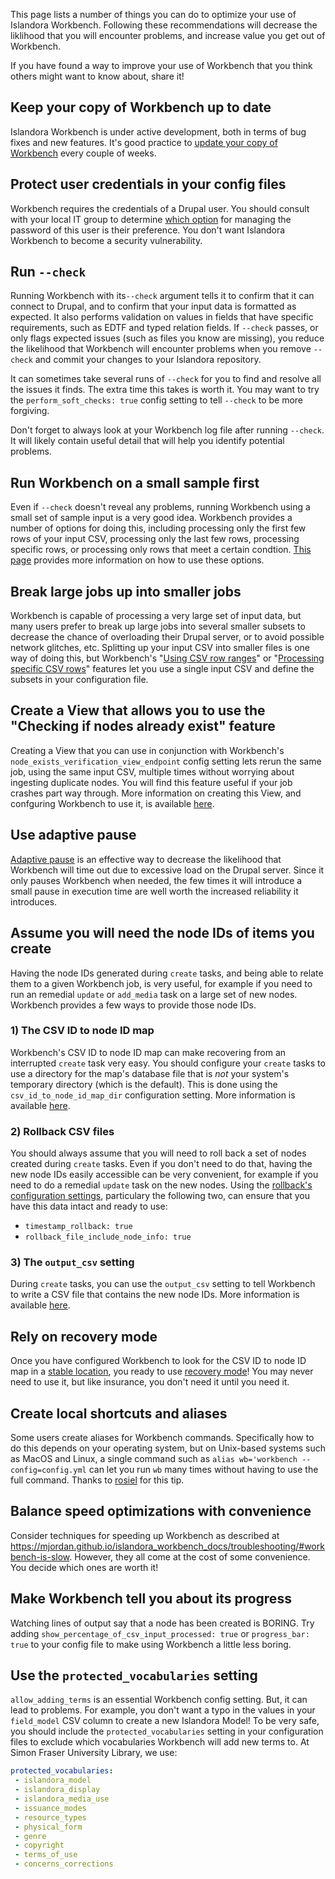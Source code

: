 
This page lists a number of things you can do to optimize your use of Islandora Workbench. Following these recommendations will decrease the liklihood that you will encounter problems, and increase value you get out of Workbench.

If you have found a way to improve your use of Workbench that you think others might want to know about, share it!

## Keep your copy of Workbench up to date

Islandora Workbench is under active development, both in terms of bug fixes and new features. It's good practice to [update your copy of Workbench](/islandora_workbench_docs/installation/#updating-islandora-workbench) every couple of weeks.

## Protect user credentials in your config files

Workbench requires the credentials of a Drupal user. You should consult with your local IT group to determine [which option](https://mjordan.github.io/islandora_workbench_docs/installation/#password-management) for managing the password of this user is their preference. You don't want Islandora Workbench to become a security vulnerability.

## Run `--check`

Running Workbench with its`--check` argument tells it to confirm that it can connect to Drupal, and to confirm that your input data is formatted as expected. It also performs validation on values in fields that have specific requirements, such as EDTF and typed relation fields. If `--check` passes, or only flags expected issues (such as files you know are missing), you reduce the likelihood that Workbench will encounter problems when you remove `--check` and commit your changes to your Islandora repository.

It can sometimes take several runs of `--check` for you to find and resolve all the issues it finds. The extra time this takes is worth it. You may want to try the `perform_soft_checks: true` config setting to tell `--check` to be more forgiving.

Don't forget to always look at your Workbench log file after running `--check`. It will likely contain useful detail that will help you identify potential problems.

## Run Workbench on a small sample first

Even if `--check` doesn't reveal any problems, running Workbench using a small set of sample input is a very good idea. Workbench provides a number of options for doing this, including processing only the first few rows of your input CSV, processing only the last few rows, processing specific rows, or processing only rows that meet a certain condtion. [This page](/islandora_workbench_docs/ignoring_csv_rows_and_columns/) provides more information on how to use these options.


## Break large jobs up into smaller jobs

Workbench is capable of processing a very large set of input data, but many users prefer to break up large jobs into several smaller subsets to decrease the chance of overloading their Drupal server, or to avoid possible network glitches, etc. Splitting up your input CSV into smaller files is one way of doing this, but Workbench's  "[Using CSV row ranges](https://mjordan.github.io/islandora_workbench_docs/ignoring_csv_rows_and_columns/#using-csv-row-ranges)" or "[Processing specific CSV rows](https://mjordan.github.io/islandora_workbench_docs/ignoring_csv_rows_and_columns/#processing-specific-csv-rows)" features let you use a single input CSV and define the subsets in your configuration file.

## Create a View that allows you to use the "Checking if nodes already exist" feature

Creating a View that you can use in conjunction with Workbench's `node_exists_verification_view_endpoint` config setting lets rerun the same job, using the same input CSV, multiple times without worrying about ingesting duplicate nodes. You will find this feature useful if your job crashes part way through. More information on creating this View, and confguring Workbench to use it, is available [here](/islandora_workbench_docs/checking_if_nodes_exist/).

## Use adaptive pause

[Adaptive pause](/islandora_workbench_docs/reducing_load/#adaptive-pause) is an effective way to decrease the likelihood that Workbench will time out due to excessive load on the Drupal server. Since it only pauses Workbench when needed, the few times it will introduce a small pause in execution time are well worth the increased reliability it introduces.

## Assume you will need the node IDs of items you create

Having the node IDs generated during `create` tasks, and being able to relate them to a given Workbench job, is very useful, for example if you need to run an remedial `update` or `add_media` task on a large set of new nodes. Workbench provides a few ways to provide those node IDs.

### 1) The CSV ID to node ID map

Workbench's CSV ID to node ID map can make recovering from an interrupted `create` task very easy. You should configure your `create` tasks to use a directory for the map's database file that is *not* your system's temporary directory (which is the default). This is done using the `csv_id_to_node_id_map_dir` configuration setting. More information is available [here](/islandora_workbench_docs/csv_id_to_node_id_map/#defining-the-location-of-your-csv-id-to-node-id-map-file).


### 2) Rollback CSV files

You should always assume that you will need to roll back a set of nodes created during `create` tasks. Even if you don't need to do that, having the new node IDs easily accessible can be very convenient, for example if you need to do a remedial `update` task on the new nodes. Using the [rollback's configuration settings](/islandora_workbench_docs/rolling_back/), particulary the following two, can ensure that you have this data intact and ready to use:

- `timestamp_rollback: true`
- `rollback_file_include_node_info: true`

### 3) The `output_csv` setting

During `create` tasks, you can use the `output_csv` setting to tell Workbench to write a CSV file that contains the new node IDs. More information is available [here](/islandora_workbench_docs/generating_csv_files/#csv-file-containing-a-row-for-every-newly-created-node).

## Rely on recovery mode

Once you have configured Workbench to look for the CSV ID to node ID map in a [stable location](/islandora_workbench_docs/csv_id_to_node_id_map/#defining-the-location-of-your-csv-id-to-node-id-map-file), you ready to use [recovery mode](/islandora_workbench_docs/recovery_mode/)! You may never need to use it, but like insurance, you don't need it until you need it.

## Create local shortcuts and aliases

Some users create aliases for Workbench commands. Specifically how to do this depends on your operating system, but on Unix-based systems such as MacOS and Linux, a single command such as `alias wb='workbench --config=config.yml` can let you run `wb` many times without having to use the full command. Thanks to [rosiel](https://github.com/mjordan/islandora_workbench/issues/789#issuecomment-2189446853) for this tip.


## Balance speed optimizations with convenience

Consider techniques for speeding up Workbench as described at https://mjordan.github.io/islandora_workbench_docs/troubleshooting/#workbench-is-slow. However, they all come at the cost of some convenience. You decide which ones are worth it!


## Make Workbench tell you about its progress

Watching lines of output say that a node has been created is BORING. Try adding `show_percentage_of_csv_input_processed: true` or `progress_bar: true` to your config file to make using Workbench a little less boring.


## Use the `protected_vocabularies` setting

`allow_adding_terms` is an essential Workbench config setting. But, it can lead to problems. For example, you don't want a typo in the values in your `field_model` CSV column to create a new Islandora Model! To be very safe, you should include the `protected_vocabularies` setting in your configuration files to exclude which vocabularies Workbench will add new terms to. At Simon Fraser University Library, we use:

```yml
protected_vocabularies:
 - islandora_model
 - islandora_display
 - islandora_media_use
 - issuance_modes
 - resource_types
 - physical_form
 - genre
 - copyright
 - terms_of_use
 - concerns_corrections
```